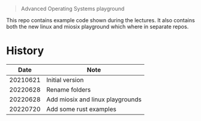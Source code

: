> Advanced Operating Systems playground

This repo contains example code shown during the lectures. It also contains both
the new linux and miosix playground which where in separate repos.

# History

| Date     | Note                             |
| -------- | -------------------------------- |
| 20210621 | Initial version                  |
| 20220628 | Rename folders                   |
| 20220628 | Add miosix and linux playgrounds |
| 20220720 | Add some rust examples           |
